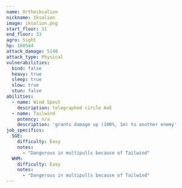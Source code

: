 ```yaml
---
name: Orthoiksalion
nickname: Iksalion
image: iksalion.png
start_floor: 31
end_floor: 33
agro: Sight
hp: 160544
attack_damage: 5140
attack_type: Physical
vulnerabilities:
  bind: false
  heavy: true
  sleep: true
  slow: true
  stun: false
abilities:
  - name: Wind Spout
    description: telegraphed circle AoE
  - name: Tailwind
    potency: n/a
    description: 'grants damage up (100%, 1m) to another enemy'
job_specifics:
  SGE:
    difficulty: Easy
    notes:
      - "Dangerous in multipulls because of Tailwind"
  WHM:
    difficulty: Easy
    notes:
      - "Dangerous in multipulls because of Tailwind"
---
```

